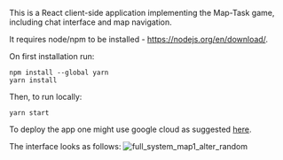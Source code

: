 ﻿This is a React client-side application implementing the Map-Task game, including chat interface and map navigation.

It requires node/npm to be installed -  https://nodejs.org/en/download/.

On first installation run:
```
npm install --global yarn
yarn install
```

Then, to run locally:
```
yarn start
```

To deploy the app one might use google cloud as suggested [here](https://medium.com/@danielbentley/deploying-your-react-app-with-google-app-engine-4cb68cb00e2f).


The interface looks as follows:
![full_system_map1_alter_random](https://github.com/user-attachments/assets/750e068f-8d7e-48b8-84b2-411afdbc5750)


















